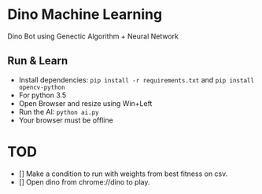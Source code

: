 # Dino Machine Learning

Dino Bot using Genectic Algorithm + Neural Network

## Run & Learn

* Install dependencies: `pip install -r requirements.txt` and `pip install opencv-python`
* For python 3.5
* Open Browser and resize using Win+Left
* Run the AI: `python ai.py`
* Your browser must be offline

# TOD

* [] Make a condition to run with weights from best fitness on csv.
* [] Open dino from chrome://dino to play.
